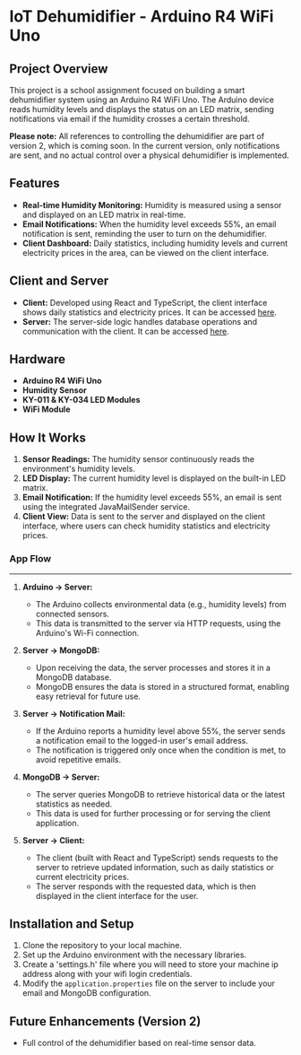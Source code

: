 IoT Dehumidifier - Arduino R4 WiFi Uno
======================================

Project Overview
----------------

This project is a school assignment focused on building a smart dehumidifier system using an Arduino R4 WiFi Uno. The Arduino device reads humidity levels and displays the status on an LED matrix, sending notifications via email if the humidity crosses a certain threshold.

**Please note:** All references to controlling the dehumidifier are part of version 2, which is coming soon. In the current version, only notifications are sent, and no actual control over a physical dehumidifier is implemented.

Features
--------

-   **Real-time Humidity Monitoring:** Humidity is measured using a sensor and displayed on an LED matrix in real-time.
-   **Email Notifications:** When the humidity level exceeds 55%, an email notification is sent, reminding the user to turn on the dehumidifier.
-   **Client Dashboard:** Daily statistics, including humidity levels and current electricity prices in the area, can be viewed on the client interface.

Client and Server
-----------------

-   **Client:** Developed using React and TypeScript, the client interface shows daily statistics and electricity prices. It can be accessed [here](https://github.com/D-Hankin/iotDehumidifierClient).
-   **Server:** The server-side logic handles database operations and communication with the client. It can be accessed [here](https://github.com/D-Hankin/iotDehumidifierServer).

Hardware
--------

-   **Arduino R4 WiFi Uno**
-   **Humidity Sensor**
-   **KY-011 & KY-034 LED Modules**
-   **WiFi Module**

How It Works
------------

1.  **Sensor Readings:** The humidity sensor continuously reads the environment's humidity levels.
2.  **LED Display:** The current humidity level is displayed on the built-in LED matrix.
3.  **Email Notification:** If the humidity level exceeds 55%, an email is sent using the integrated JavaMailSender service.
4.  **Client View:** Data is sent to the server and displayed on the client interface, where users can check humidity statistics and electricity prices.


### App Flow
------------

1.  **Arduino → Server:**

    -   The Arduino collects environmental data (e.g., humidity levels) from connected sensors.
    -   This data is transmitted to the server via HTTP requests, using the Arduino's Wi-Fi connection.
      
2.  **Server → MongoDB:**

    -   Upon receiving the data, the server processes and stores it in a MongoDB database.
    -   MongoDB ensures the data is stored in a structured format, enabling easy retrieval for future use.
      
3.  **Server → Notification Mail:**

    -   If the Arduino reports a humidity level above 55%, the server sends a notification email to the logged-in user's email address.
    -   The notification is triggered only once when the condition is met, to avoid repetitive emails.
      
4.  **MongoDB → Server:**

    -   The server queries MongoDB to retrieve historical data or the latest statistics as needed.
    -   This data is used for further processing or for serving the client application.
      
5.  **Server → Client:**

    -   The client (built with React and TypeScript) sends requests to the server to retrieve updated information, such as daily statistics or current electricity prices.
    -   The server responds with the requested data, which is then displayed in the client interface for the user.


Installation and Setup
----------------------

1.  Clone the repository to your local machine.
2.  Set up the Arduino environment with the necessary libraries.
3.  Create a 'settings.h' file where you will need to store your machine ip address along with your wifi login credentials.
4.  Modify the `application.properties` file on the server to include your email and MongoDB configuration.

Future Enhancements (Version 2)
-------------------------------

-   Full control of the dehumidifier based on real-time sensor data.
